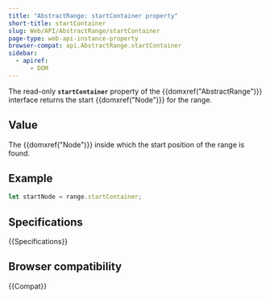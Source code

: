 ```yaml
---
title: "AbstractRange: startContainer property"
short-title: startContainer
slug: Web/API/AbstractRange/startContainer
page-type: web-api-instance-property
browser-compat: api.AbstractRange.startContainer
sidebar:
  - apiref:
      - DOM
---
```


The read-only **`startContainer`** property of the {{domxref("AbstractRange")}} interface returns the start {{domxref("Node")}} for the range.

## Value

The {{domxref("Node")}} inside which the start position of the range is found.

## Example

```js
let startNode = range.startContainer;
```

## Specifications

{{Specifications}}

## Browser compatibility

{{Compat}}
